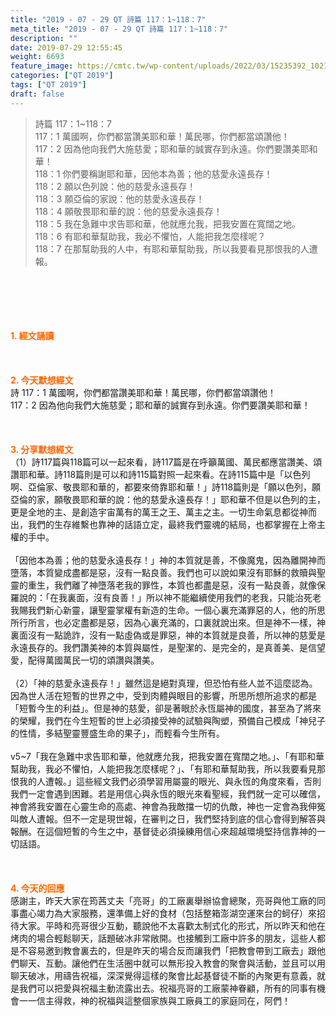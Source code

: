```yaml
---
title: "2019 - 07 - 29 QT 詩篇 117：1~118：7"
meta_title: "2019 - 07 - 29 QT 詩篇 117：1~118：7"
description: ""
date: 2019-07-29 12:55:45
weight: 6693
feature_image: https://cmtc.tw/wp-content/uploads/2022/03/15235392_10211799862337740_180693556567566654_o-1.webp
categories: ["QT 2019"]
tags: ["QT 2019"]
draft: false
---
```


<blockquote>詩篇 117：1~118：7<br />
117：1 萬國啊，你們都當讚美耶和華！萬民哪，你們都當頌讚他！<br />
117：2 因為他向我們大施慈愛；耶和華的誠實存到永遠。你們要讚美耶和華！<br />
118：1 你們要稱謝耶和華，因他本為善；他的慈愛永遠長存！<br />
118：2 願以色列說：他的慈愛永遠長存！<br />
118：3 願亞倫的家說：他的慈愛永遠長存！<br />
118：4 願敬畏耶和華的說：他的慈愛永遠長存！<br />
118：5 我在急難中求告耶和華，他就應允我，把我安置在寬闊之地。<br />
118：6 有耶和華幫助我，我必不懼怕，人能把我怎麼樣呢？<br />
118：7 在那幫助我的人中，有耶和華幫助我，所以我要看見那恨我的人遭報。</blockquote><br />
&nbsp;<br />
<br />
&nbsp;<br />
<br />
<span style="color: #ff6600;"><strong>1. </strong><strong>經文誦讀</strong></span><br />
<br />
<span style="color: #ff6600;"><strong> </strong></span><br />
<br />
<span style="color: #ff6600;"><strong>2. 今天默想</strong><strong>經文<br />
</strong></span>詩 117：1 萬國啊，你們都當讚美耶和華！萬民哪，你們都當頌讚他！<br />
117：2 因為他向我們大施慈愛；耶和華的誠實存到永遠。你們要讚美耶和華！<br />
<br />
&nbsp;<br />
<br />
<span style="color: #ff6600;"><strong>3. 分享默想經文<br />
</strong></span>（1）詩117篇與118篇可以一起來看，詩117篇是在呼籲萬國、萬民都應當讚美、頌讚耶和華。詩118篇則是可以和詩115篇對照一起來看。在詩115篇中是「以色列啊、亞倫家、敬畏耶和華的，都要來倚靠耶和華！」詩118篇則是「願以色列，願亞倫的家，願敬畏耶和華的說：他的慈愛永遠長存！」耶和華不但是以色列的主，更是全地的主、是創造宇宙萬有的萬王之王、萬主之主。一切生命氣息都從神而出，我們的生存維繫也靠神的話語立定，最終我們靈魂的結局，也都掌握在上帝主權的手中。<br />
<br />
「因他本為善；他的慈愛永遠長存！」神的本質就是善，不像魔鬼，因為離開神而墮落，本質變成盡都是惡，沒有一點良善。我們也可以說如果沒有耶穌的救贖與聖靈的重生，我們離了神墮落老我的罪性，本質也都盡是惡，沒有一點良善，就像保羅說的：「在我裏面，沒有良善！」所以神不能繼續使用我們的老我，只能治死老我賜我們新心新靈，讓聖靈掌權有新造的生命。一個心裏充滿罪惡的人，他的所思所行所言，也必定盡都是惡，因為心裏充滿的，口裏就說出來。但是神不一樣，神裏面沒有一點詭詐，沒有一點虛偽或是罪惡，神的本質就是良善，所以神的慈愛是永遠長存的。我們讚美神的本質與屬性，是聖潔的、是完全的，是真善美、是信望愛，配得萬國萬民一切的頌讚與讚美。<br />
<br />
（2）「神的慈愛永遠長存！」雖然這是絕對真理，但恐怕有些人並不這麼認為。因為世人活在短暫的世界之中，受到肉體與眼目的影響，所思所想所追求的都是「短暫今生的利益」。但是神的慈愛，卻是著眼於永恆屬神的國度，甚至為了將來的榮耀，我們在今生短暫的世上必須接受神的試驗與陶塑，預備自己模成「神兒子的性情，多結聖靈豐盛生命的果子」，而輕看今生所有。<br />
<br />
v5~7「我在急難中求告耶和華，他就應允我，把我安置在寬闊之地。」、「有耶和華幫助我，我必不懼怕，人能把我怎麼樣呢？」、「有耶和華幫助我，所以我要看見那恨我的人遭報。」這些經文我們必須學習用屬靈的眼光、與永恆的角度來看，否則我們一定會遇到困難。若是用信心與永恆的眼光來看聖經，我們就一定可以確信，神會將我安置在心靈生命的高處、神會為我敵擋一切的仇敵，神也一定會為我伸冤叫敵人遭報。但不一定是現世報，在審判之日，我們堅持到底的信心會得到解答與報酬。在這個短暫的今生之中，基督徒必須操練用信心來超越環境堅持信靠神的一切話語。<br />
<br />
<span style="color: #ff6600;"><strong> </strong></span><br />
<br />
<span style="color: #ff6600;"><strong>4. 今天的回應<br />
</strong></span>感謝主，昨天大家在筠茜丈夫「亮哥」的工廠裏舉辦協會總聚，亮哥與他工廠的同事盡心竭力為大家服務，還準備上好的食材（包括整箱澎湖空運來台的蚵仔）來招待大家。平時和亮哥很少互動，聽說他不太喜歡太制式化的形式，所以昨天和他在烤肉的場合輕鬆聊天，話題破冰非常敞開。也接觸到工廠中許多的朋友，這些人都是不容易邀到教會裏去的，但是昨天的場合反而讓我們「把教會帶到工廠去」跟他們聊天、互動。讓他們在生活圈中就可以無形投入教會的聚會與活動，並且可以用聊天破冰，用禱告祝福，深深覺得這樣的聚會比起基督徒不斷的內聚更有意義，就是我們可以把愛與祝福主動流露出去。祝福亮哥的工廠蒙神眷顧，所有的同事有機會一一信主得救，神的祝福與這整個家族與工廠員工的家庭同在，阿們！
        